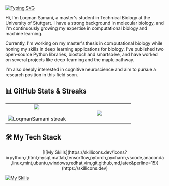 
<a href="https://git.io/typing-svg"><img src="https://readme-typing-svg.demolab.com?font=Fira+Code&size=35&duration=2000&pause=500&background=000000&center=true&vCenter=true&multiline=true&width=800&height=160&lines=Hello+There!;I'm+Loqman;Welcome+to+my+GitHub+profile" alt="Typing SVG" /></a>



Hi, I'm Loqman Samani, a master's student in Technical Biology at the University of Stuttgart. I have a strong background in molecular biology, and I'm continuously growing my expertise in computational biology and machine learning.

Currently, I'm working on my master's thesis in computational biology while honing my skills in deep learning applications for biology. I've published two open-source Python libraries, biostoch and smartsolve, and have worked on several projects like deep-learning and the mapk-pathway.

I'm also deeply interested in cognitive neuroscience and aim to pursue a research position in this field soon.



## 📊 GitHub Stats & Streaks

<p align="center">
<table align="center">
<tr border="none">
<td width="50%" align="center">
  <img align="center" src="https://github-readme-stats.vercel.app/api?username=LoqmanSamani&theme=algolia&show_icons=true&count_private=true&bg_color=000000" />
  <br></br>
  <img title="🔥 Get streak stats for your profile at git.io/streak-stats" alt="LoqmanSamani streak" src="https://github-readme-streak-stats.herokuapp.com/?user=LoqmanSamani&theme=dark&hide_border=false&bg_color=000000" /> 
</td>

<td width="50%" align="center">
  <img align="center" src="https://github-readme-stats.anuraghazra1.vercel.app/api/top-langs/?username=LoqmanSamani&theme=algolia&hide_border=false&no-bg=true&no-frame=true&langs_count=10&bg_color=000000"/>
</td>
</tr>
</table>
</p>



## 🛠️ My Tech Stack

<p align="center">
  [![My Skills](https://skillicons.dev/icons?i=python,r,html,mysql,matlab,tensorflow,pytorch,pycharm,vscode,anaconda,linux,mint,ubuntu,windows,redhat,vim,git,github,md,latex&perline=15)](https://skillicons.dev)
</p>


[![My Skills](https://skillicons.dev/icons?i=python,r,html,mysql,matlab,tensorflow,pytorch,pycharm,vscode,anaconda,linux,mint,ubuntu,windows,redhat,vim,git,github,md,latex&perline=15)](https://skillicons.dev)




